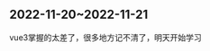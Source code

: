 <!--
 * @Date: 2022-11-21 00:36:12
 * @LastEditors: aibo chang aibochang@163.com
 * @LastEditTime: 2022-11-21 00:37:24
 * @FilePath: \VScodeWork\vue_project\try-something-new\纪录.md
 * @Description:
-->

## 2022-11-20~2022-11-21

vue3掌握的太差了，很多地方记不清了，明天开始学习
